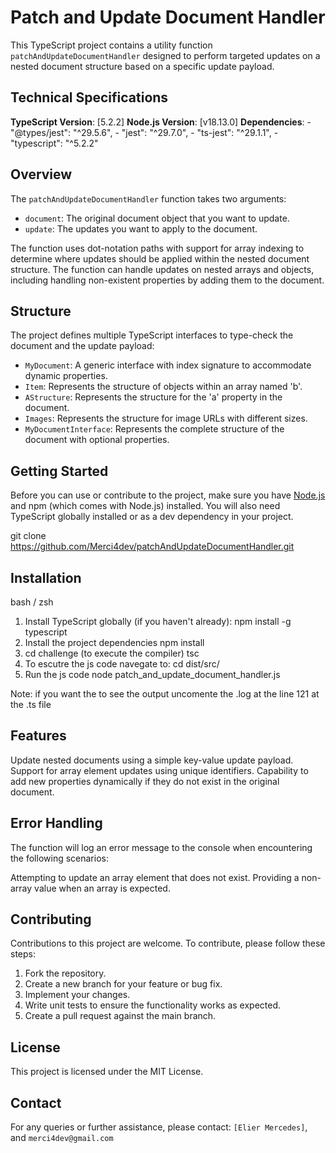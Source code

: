 # Patch and Update Document Handler

This TypeScript project contains a utility function `patchAndUpdateDocumentHandler` designed to perform targeted updates on a nested document structure based on a specific update payload.

## Technical Specifications

**TypeScript Version**: [5.2.2]
**Node.js Version**: [v18.13.0]
**Dependencies**:
    -  "@types/jest": "^29.5.6",
    -  "jest": "^29.7.0",
    -  "ts-jest": "^29.1.1",
    -  "typescript": "^5.2.2"


## Overview
The `patchAndUpdateDocumentHandler` function takes two arguments:

- `document`: The original document object that you want to update.
- `update`: The updates you want to apply to the document.

The function uses dot-notation paths with support for array indexing to determine where updates should be applied within the nested document structure. The function can handle updates on nested arrays and objects, including handling non-existent properties by adding them to the document.


## Structure
The project defines multiple TypeScript interfaces to type-check the document and the update payload:

- `MyDocument`: A generic interface with index signature to accommodate dynamic properties.
- `Item`: Represents the structure of objects within an array named 'b'.
- `AStructure`: Represents the structure for the 'a' property in the document.
- `Images`: Represents the structure for image URLs with different sizes.
- `MyDocumentInterface`: Represents the complete structure of the document with optional properties.


## Getting Started
Before you can use or contribute to the project, make sure you have [Node.js](https://nodejs.org/en/) and npm (which comes with Node.js) installed. You will also need TypeScript globally installed or as a dev dependency in your project.

git clone https://github.com/Merci4dev/patchAndUpdateDocumentHandler.git


## Installation
bash / zsh

1. Install TypeScript globally (if you haven't already):
    npm install -g typescript
2. Install the project dependencies
   npm install 
3. cd challenge (to execute the compiler)
    tsc 
4. To escutre the js code navegate to:
   cd dist/src/
5. Run the js code
    node patch_and_update_document_handler.js

Note: if you want the to see the output uncomente the .log at the line 121 at the .ts file


## Features
Update nested documents using a simple key-value update payload.
Support for array element updates using unique identifiers.
Capability to add new properties dynamically if they do not exist in the original document.


## Error Handling
The function will log an error message to the console when encountering the following scenarios:

Attempting to update an array element that does not exist.
Providing a non-array value when an array is expected.


## Contributing
Contributions to this project are welcome. To contribute, please follow these steps:

1. Fork the repository.
2. Create a new branch for your feature or bug fix.
3. Implement your changes.
4. Write unit tests to ensure the functionality works as expected.
5. Create a pull request against the main branch.


## License
This project is licensed under the MIT License.


## Contact
For any queries or further assistance, please contact:
`[Elier Mercedes]`, and `merci4dev@gmail.com` 